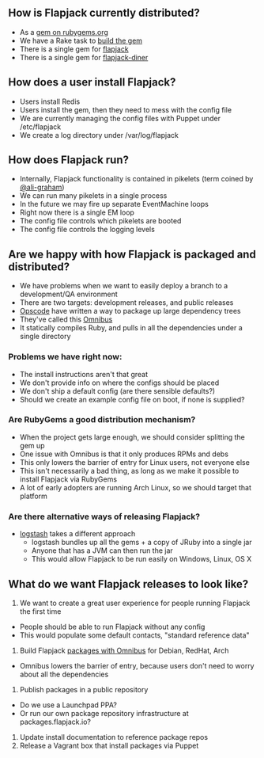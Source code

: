 ## How is Flapjack currently distributed?

* As a [gem on rubygems.org](https://rubygems.org/gems/flapjack)
* We have a Rake task to [build the gem](https://github.com/flpjck/flapjack/wiki/DEVELOPING#releasing)
* There is a single gem for [flapjack](https://rubygems.org/gems/flapjack)
* There is a single gem for [flapjack-diner](https://rubygems.org/gems/flapjack-diner)

## How does a user install Flapjack?

* Users install Redis
* Users install the gem, then they need to mess with the config file
* We are currently managing the config files with Puppet under /etc/flapjack
* We create a log directory under /var/log/flapjack

## How does Flapjack run?

* Internally, Flapjack functionality is contained in pikelets (term coined by [@ali-graham](http://github.com/ali-graham)\)
* We can run many pikelets in a single process
* In the future we may fire up separate EventMachine loops
* Right now there is a single EM loop
* The config file controls which pikelets are booted
* The config file controls the logging levels

## Are we happy with how Flapjack is packaged and distributed?

* We have problems when we want to easily deploy a branch to a development/QA environment
* There are two targets: development releases, and public releases
* [Opscode](http://opscode.com) have written a way to package up large dependency trees
* They've called this [Omnibus](https://github.com/opscode/omnibus)
* It statically compiles Ruby, and pulls in all the dependencies under a single directory

### Problems we have right now:

* The install instructions aren't that great
* We don't provide info on where the configs should be placed
* We don't ship a default config (are there sensible defaults?)
* Should we create an example config file on boot, if none is supplied?

### Are RubyGems a good distribution mechanism?

* When the project gets large enough, we should consider splitting the gem up
* One issue with Omnibus is that it only produces RPMs and debs
* This only lowers the barrier of entry for Linux users, not everyone else
* This isn't necessarily a bad thing, as long as we make it possible to install Flapjack via RubyGems
* A lot of early adopters are running Arch Linux, so we should target that platform

### Are there alternative ways of releasing Flapjack?

* [logstash](http://logstash.net) takes a different approach
  * logstash bundles up all the gems + a copy of JRuby into a single jar
  * Anyone that has a JVM can then run the jar
  * This would allow Flapjack to be run easily on Windows, Linux, OS X

## What do we want Flapjack releases to look like?

1. We want to create a great user experience for people running Flapjack the first time
  * People should be able to run Flapjack without any config
  * This would populate some default contacts, "standard reference data"
1. Build Flapjack [packages with Omnibus](https://github.com/flpjck/omnibus-flapjack) for Debian, RedHat, Arch 
  * Omnibus lowers the barrier of entry, because users don't need to worry about all the dependencies
1. Publish packages in a public repository
  * Do we use a Launchpad PPA?
  * Or run our own package repository infrastructure at packages.flapjack.io?
1. Update install documentation to reference package repos
1. Release a Vagrant box that install packages via Puppet